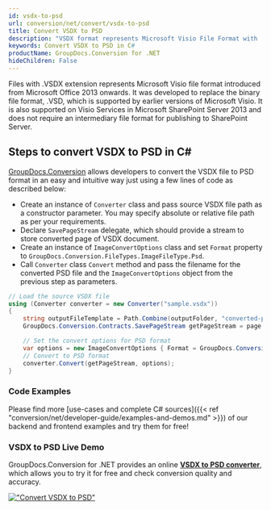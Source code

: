 ```yaml
---
id: vsdx-to-psd
url: conversion/net/convert/vsdx-to-psd
title: Convert VSDX to PSD
description: "VSDX format represents Microsoft Visio File Format with .vsdx extension. Learn how to convert VSDX to PSD file programmatically in C# language using GroupDocs.Conversion for .NET library."
keywords: Convert VSDX to PSD in C#
productName: GroupDocs.Conversion for .NET
hideChildren: False
---
```


Files with .VSDX extension represents Microsoft Visio file format introduced from Microsoft Office 2013 onwards. It was developed to replace the binary file format, .VSD, which is supported by earlier versions of Microsoft Visio. It is also supported on Visio Services in Microsoft SharePoint Server 2013 and does not require an intermediary file format for publishing to SharePoint Server.

## Steps to convert VSDX to PSD in C#

[GroupDocs.Conversion](https://products.groupdocs.com/conversion/net) allows developers to convert the VSDX file to PSD format in an easy and intuitive way just using a few lines of code as described below:

* Create an instance of `Converter` class and pass source VSDX file path as a constructor parameter. You may specify absolute or relative file path as per your requirements. 
* Declare `SavePageStream` delegate, which should provide a stream to store converted page of VSDX document.
* Create an instance of `ImageConvertOptions` class and set `Format` property to `GroupDocs.Conversion.FileTypes.ImageFileType.Psd`.
* Call `Converter` class `Convert` method and pass the filename for the converted PSD file and the `ImageConvertOptions` object from the previous step as parameters.

```csharp
// Load the source VSDX file
using (Converter converter = new Converter("sample.vsdx"))
{
    string outputFileTemplate = Path.Combine(outputFolder, "converted-page-{0}.psd");
    GroupDocs.Conversion.Contracts.SavePageStream getPageStream = page => new FileStream(string.Format(outputFileTemplate, page), FileMode.Create);

    // Set the convert options for PSD format
    var options = new ImageConvertOptions { Format = GroupDocs.Conversion.FileTypes.ImageFileType.Psd };   
    // Convert to PSD format
    converter.Convert(getPageStream, options);
}
```

### Code Examples

Please find more [use-cases and complete C# sources]({{< ref "conversion/net/developer-guide/examples-and-demos.md" >}}) of our backend and frontend examples and try them for free!

### VSDX to PSD Live Demo

GroupDocs.Conversion for .NET provides an online [**VSDX to PSD converter**](https://products.groupdocs.app/conversion/vsdx-to-psd), which allows you to try it for free and check conversion quality and accuracy.

[!["Convert VSDX to PSD"](conversion/net/images/convert-to-psd/convert-vsdx-to-psd.png)](https://products.groupdocs.app/conversion/vsdx-to-psd)